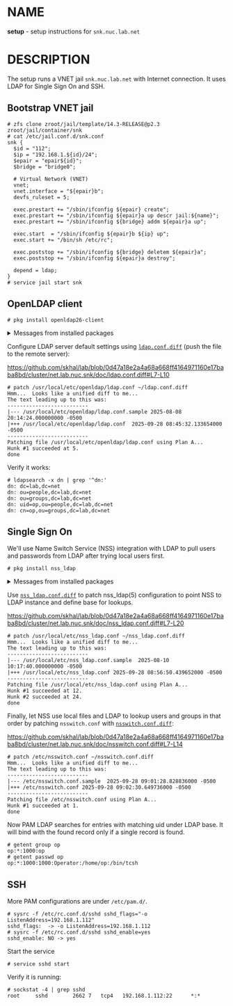 # NAME

**setup** - setup instructions for `snk.nuc.lab.net`

# DESCRIPTION

The setup runs a VNET jail `snk.nuc.lab.net` with Internet connection. It
uses LDAP for Single Sign On and SSH.

## Bootstrap VNET jail

```console
# zfs clone zroot/jail/template/14.3-RELEASE@p2.3 zroot/jail/container/snk
# cat /etc/jail.conf.d/snk.conf
snk {
  $id = "112";
  $ip = "192.168.1.${id}/24";
  $epair = "epair${id}";
  $bridge = "bridge0";

  # Virtual Network (VNET)
  vnet;
  vnet.interface = "${epair}b";
  devfs_ruleset = 5;

  exec.prestart += "/sbin/ifconfig ${epair} create";
  exec.prestart += "/sbin/ifconfig ${epair}a up descr jail:${name}";
  exec.prestart += "/sbin/ifconfig ${bridge} addm ${epair}a up";

  exec.start  = "/sbin/ifconfig ${epair}b ${ip} up";
  exec.start += "/bin/sh /etc/rc";

  exec.poststop += "/sbin/ifconfig ${bridge} deletem ${epair}a";
  exec.poststop += "/sbin/ifconfig ${epair}a destroy";

  depend = ldap;
}
# service jail start snk
```

## OpenLDAP client

```console
# pkg install openldap26-client
```

<details>
<summary>Messages from installed packages</summary>

```
=====
Message from cyrus-sasl-2.1.28_5:

--
You can use sasldb2 for authentication, to add users use:

	saslpasswd2 -c username

If you want to enable SMTP AUTH with the system Sendmail, read
Sendmail.README

NOTE: This port has been compiled with a default pwcheck_method of
      auxprop.  If you want to authenticate your user by /etc/passwd,
      PAM or LDAP, install ports/security/cyrus-sasl2-saslauthd and
      set sasl_pwcheck_method to saslauthd after installing the
      Cyrus-IMAPd 2.X port.  You should also check the
      /usr/local/lib/sasl2/*.conf files for the correct
      pwcheck_method.
      If you want to use GSSAPI mechanism, install
      ports/security/cyrus-sasl2-gssapi.
      If you want to use SRP mechanism, install
      ports/security/cyrus-sasl2-srp.
      If you want to use LDAP auxprop plugin, install
      ports/security/cyrus-sasl2-ldapdb.
=====
Message from openldap26-client-2.6.10:

--
The OpenLDAP client package has been successfully installed.

Edit
  /usr/local/etc/openldap/ldap.conf
to change the system-wide client defaults.

Try `man ldap.conf' and visit the OpenLDAP FAQ-O-Matic at
  http://www.OpenLDAP
```

</details>

Configure LDAP server default settings using
[`ldap.conf.diff`](./ldap.conf.diff) (push the file to the remote server):

https://github.com/skhal/lab/blob/0d47a18e2a4a68a668ff4164971160e17baba8bd/cluster/net.lab.nuc.snk/doc/ldap.conf.diff#L7-L10

```console
# patch /usr/local/etc/openldap/ldap.conf ~/ldap.conf.diff
Hmm...  Looks like a unified diff to me...
The text leading up to this was:
--------------------------
|--- /usr/local/etc/openldap/ldap.conf.sample 2025-08-08 20:14:24.000000000 -0500
|+++ /usr/local/etc/openldap/ldap.conf  2025-09-28 08:45:32.133654000 -0500
--------------------------
Patching file /usr/local/etc/openldap/ldap.conf using Plan A...
Hunk #1 succeeded at 5.
done
```

Verify it works:

```console
# ldapsearch -x dn | grep '^dn:'
dn: dc=lab,dc=net
dn: ou=people,dc=lab,dc=net
dn: ou=groups,dc=lab,dc=net
dn: uid=op,ou=people,dc=lab,dc=net
dn: cn=op,ou=groups,dc=lab,dc=net
```

## Single Sign On

We'll use Name Switch Service (NSS) integration with LDAP to pull users and
passwords from LDAP after trying local users first.

```console
# pkg install nss_ldap
```

<details>
<summary>Messages from installed packages</summary>

```
=====
Message from nss_ldap-1.265_15:

--
The nss_ldap module expects to find its configuration files at the
following paths:

LDAP configuration:     /usr/local/etc/nss_ldap.conf
LDAP secret (optional): /usr/local/etc/nss_ldap.secret
```

</details>

Use [`nss_ldap.conf.diff`](./nss_ldap.conf.diff) to patch nss_ldap(5)
configuration to point NSS to LDAP instance and define base for lookups.

https://github.com/skhal/lab/blob/0d47a18e2a4a68a668ff4164971160e17baba8bd/cluster/net.lab.nuc.snk/doc/nss_ldap.conf.diff#L7-L20

```console
# patch /usr/local/etc/nss_ldap.conf ~/nss_ldap.conf.diff
Hmm...  Looks like a unified diff to me...
The text leading up to this was:
--------------------------
|--- /usr/local/etc/nss_ldap.conf.sample  2025-08-10 10:17:40.000000000 -0500
|+++ /usr/local/etc/nss_ldap.conf 2025-09-28 08:56:50.439652000 -0500
--------------------------
Patching file /usr/local/etc/nss_ldap.conf using Plan A...
Hunk #1 succeeded at 12.
Hunk #2 succeeded at 24.
done
```

Finally, let NSS use local files and LDAP to lookup users and groups in that
order by patching `nsswitch.conf` with
[`nsswitch.conf.diff`](./nsswitch.conf.diff):

https://github.com/skhal/lab/blob/0d47a18e2a4a68a668ff4164971160e17baba8bd/cluster/net.lab.nuc.snk/doc/nsswitch.conf.diff#L7-L14

```console
# patch /etc/nsswitch.conf ~/nsswitch.conf.diff 
Hmm...  Looks like a unified diff to me...
The text leading up to this was:
--------------------------
|--- /etc/nsswitch.conf.sample  2025-09-28 09:01:28.828836000 -0500
|+++ /etc/nsswitch.conf 2025-09-28 09:02:30.649736000 -0500
--------------------------
Patching file /etc/nsswitch.conf using Plan A...
Hunk #1 succeeded at 1.
done
```

Now PAM LDAP searches for entries with matching uid under LDAP base. It will
bind with the found record only if a single record is found.

```console
# getent group op
op:*:1000:op
# getent passwd op
op:*:1000:1000:Operator:/home/op:/bin/tcsh
```

## SSH

More PAM configurations are under `/etc/pam.d/`.

```console
# sysrc -f /etc/rc.conf.d/sshd sshd_flags="-o ListenAddress=192.168.1.112"
sshd_flags:  -> -o ListenAddress=192.168.1.112
# sysrc -f /etc/rc.conf.d/sshd sshd_enable=yes
sshd_enable: NO -> yes
```

Start the service

```console
# service sshd start
```

Verify it is running:

```console
# sockstat -4 | grep sshd
root     sshd        2662 7   tcp4   192.168.1.112:22      *:*
```
